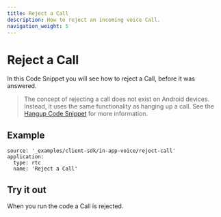 ```yaml
---
title: Reject a Call
description: How to reject an incoming voice Call.
navigation_weight: 5
---
```


# Reject a Call

In this Code Snippet you will see how to reject a Call, before it was answered.

> The concept of rejecting a call does not exist on Android devices. Instead, it uses the same functionality as hanging up a call. See the [Hangup Code Snippet](/client-sdk/in-app-voice/code-snippets/hangup-call) for more information.

## Example

```code_snippets
source: '_examples/client-sdk/in-app-voice/reject-call'
application:
  type: rtc
  name: 'Reject a Call'
```

## Try it out

When you run the code a Call is rejected.
